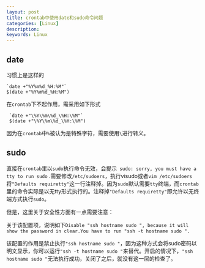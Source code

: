 ```yaml
---
layout: post
title: crontab中使用date和sudo命令问题
categories: [Linux]
description: 
keywords: Linux
---
```


## date

习惯上是这样的

```
`date +"%Y%m%d_%H:%M"` 
$(date +"%Y%m%d_%H:%M")
```

在`crontab`下不起作用，需采用如下形式

```
 `date +"\%Y\%m\%d_\%H:\%M"` 
 $(date +"\%Y\%m\%d_\%H:\%M")
```

因为在`crontab`中`%`被认为是特殊字符，需要使用`\`进行转义。

## sudo

直接在`crontab`里以`sudo`执行命令无效，会提示` sudo: sorry, you must have a tty to run sudo` .需要修改`/etc/sudoers`，执行visudo或者`vim /etc/sudoers` 将`"Defaults requiretty"`这一行注释掉。因为`sudo`默认需要`tty`终端，而`crontab`里的命令实际是以无tty形式执行的。注释掉`"Defaults requiretty"`即允许以无终端方式执行`sudo`。

但是，这里关于安全性方面有一点需要注意：

关于该配置项，说明如下`Disable "ssh hostname sudo ", because it will show the password in clear.You have to run "ssh -t hostname sudo ".`

该配置的作用是禁止执行`"ssh hostname sudo "`，因为这种方式会将sudo密码以明文显示，你可以运行`"ssh -t hostname sudo "`来替代。开启的情况下，`"ssh hostname sudo "`无法执行成功，关闭了之后，就没有这一层的检查了。